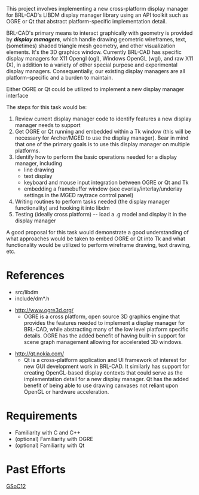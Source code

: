 This project involves implementing a new cross-platform display manager
for BRL-CAD's LIBDM display manager library using an API toolkit such as
OGRE or Qt that abstract platform-specific implementation detail.

BRL-CAD's primary means to interact graphically with geometry is
provided by ***display managers***, which handle drawing geometric
wireframes, text, (sometimes) shaded triangle mesh geometry, and other
visualization elements. It's the 3D graphics window. Currently BRL-CAD
has specific display managers for X11 Opengl (ogl), Windows OpenGL
(wgl), and raw X11 (X), in addition to a variety of other special
purpose and experimental display managers. Consequentially, our existing
display managers are all platform-specific and a burden to maintain.

Either OGRE or Qt could be utilized to implement a new display manager
interface

The steps for this task would be:

1.  Review current display manager code to identify features a new
    display manager needs to support
2.  Get OGRE or Qt running and embedded within a Tk window (this will be
    necessary for Archer/MGED to use the display manager). Bear in mind
    that one of the primary goals is to use this display manager on
    multiple platforms.
3.  Identify how to perform the basic operations needed for a display
    manager, including
    -   line drawing
    -   text display
    -   keyboard and mouse input integration between OGRE or Qt and Tk
    -   embedding a framebuffer window (see overlay/interlay/underlay
        settings in the MGED raytrace control panel)
4.  Writing routines to perform tasks needed (the display manager
    functionality) and hooking it into libdm
5.  Testing (ideally cross platform) -- load a .g model and display it
    in the display manager

A good proposal for this task would demonstrate a good understanding of
what approaches would be taken to embed OGRE or Qt into Tk and what
functionality would be utilized to perform wireframe drawing, text
drawing, etc.

# References

-   src/libdm
-   include/dm\*.h

<!-- -->

-   <http://www.ogre3d.org/>
    -   OGRE is a cross platform, open source 3D graphics engine that
        provides the features needed to implement a display manager for
        BRL-CAD, while abstracting many of the low level platform
        specific details. OGRE has the added benefit of having built-in
        support for scene graph management allowing for accelerated 3D
        windows.

<!-- -->

-   <http://qt.nokia.com/>
    -   Qt is a cross-platform application and UI framework of interest
        for new GUI development work in BRL-CAD. It similarly has
        support for creating OpenGL-based display contexts that could
        serve as the implementation detail for a new display manager. Qt
        has the added benefit of being able to use drawing canvases not
        reliant upon OpenGL or hardware acceleration.

# Requirements

-   Familiarity with C and C++
-   (optional) Familiarity with OGRE
-   (optional) Familiarity with Qt

# Past Efforts

[GSoC12](/wiki/user/Mesut/Reports)
